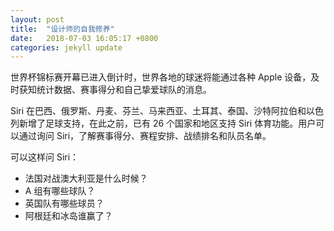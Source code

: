 ```yaml
---
layout: post
title:  "设计师的自我修养"
date:   2018-07-03 16:05:17 +0800
categories: jekyll update
---
```


世界杯锦标赛开幕已进入倒计时，世界各地的球迷将能通过各种 Apple 设备，及时获知统计数据、赛事得分和自己挚爱球队的消息。

Siri 在巴西、俄罗斯、丹麦、芬兰、马来西亚、土耳其、泰国、沙特阿拉伯和以色列新增了足球支持，在此之前，已有 26 个国家和地区支持 Siri 体育功能。用户可以通过询问 Siri，了解赛事得分、赛程安排、战绩排名和队员名单。
  
可以这样问 Siri：  
- 法国对战澳大利亚是什么时候？
- A 组有哪些球队？
- 英国队有哪些球员？
- 阿根廷和冰岛谁赢了？